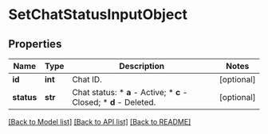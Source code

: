 # SetChatStatusInputObject

## Properties
Name | Type | Description | Notes
------------ | ------------- | ------------- | -------------
**id** | **int** | Chat ID. | [optional] 
**status** | **str** | Chat status:   * **a** - Active;   * **c** - Closed;   * **d** - Deleted.  | [optional] 

[[Back to Model list]](../README.md#documentation-for-models) [[Back to API list]](../README.md#documentation-for-api-endpoints) [[Back to README]](../README.md)


